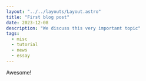 ```yaml
---
layout: "../../layouts/Layout.astro"
title: "First blog post"
date: 2023-12-08
description: "We discuss this very important topic"
tags:
  - misc
  - tutorial
  - news
  - essay
---
```


Awesome!
